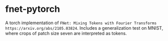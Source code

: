 # fnet-pytorch

A torch implementation of `FNet: Mixing Tokens with Fourier Transforms` 
`https://arxiv.org/abs/2105.03824`. Includes a generalization test on MNIST, where
crops of patch size seven are interpreted as tokens.